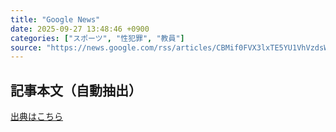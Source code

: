 ```yaml
---
title: "Google News"
date: 2025-09-27 13:48:46 +0900
categories: ["スポーツ", "性犯罪", "教員"]
source: "https://news.google.com/rss/articles/CBMif0FVX3lxTE5YU1VhVzdsWlItcXZWNVdTejBNcTZnWFg1NE04VXlFMkgwYUhTd3d1RHZ0T1hoT3UydlVFR3pVTU1hRVUtcFVHWkRqMUJjSTRscGQ3TDlSc0ZZNUpGekxSQ0FGRnl1c1pDWGRmZHlMTTRwSkd1cGU0Y1oxZnFtZGM?oc=5"
---
```


## 記事本文（自動抽出）
<body class="y0K44d EA71Tc" id="readabilityBody"></body>

[出典はこちら](https://news.google.com/rss/articles/CBMif0FVX3lxTE5YU1VhVzdsWlItcXZWNVdTejBNcTZnWFg1NE04VXlFMkgwYUhTd3d1RHZ0T1hoT3UydlVFR3pVTU1hRVUtcFVHWkRqMUJjSTRscGQ3TDlSc0ZZNUpGekxSQ0FGRnl1c1pDWGRmZHlMTTRwSkd1cGU0Y1oxZnFtZGM?oc=5)
